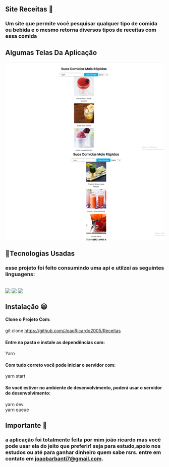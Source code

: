 ## Site Receitas 🥝

### Um site que permite você pesquisar qualquer tipo de comida ou bebida e o mesmo retorna diversos tipos de receitas com essa comida
## Algumas Telas Da Aplicação
<img align="center" src="git.png">
<img align="center" src="juice.png">


## 🚀Tecnologias Usadas

### esse projeto foi feito consumindo uma api e utilzei as seguintes linguagens:

<div style="display: inline_block"><br/>
<img align="center" src="https://img.shields.io/badge/React-20232A?style=for-the-badge&logo=react&logoColor=61DAFB">
<img align="center" src="https://img.shields.io/badge/CSS3-1572B6?style=for-the-badge&logo=css3&logoColor=white">
<img align="center" src="https://img.shields.io/badge/JavaScript-323330?style=for-the-badge&logo=javascript&logoColor=F7DF1E">

</div>

## Instalação 😀 

#### Clone o Projeto Com: </br>

git clone https://github.com/JoaoRicardo2005/Receitas
#### Entre na pasta e instale as dependências com: 
 Yarn
#### Com tudo correto você pode iniciar o servidor com:
yarn start
#### Se você estiver no ambiente de desenvolvimento, poderá usar o servidor de desenvolvimento:
yarn dev</br>
yarn queue
## Importante 💛

### a aplicação foi totalmente feita por mim joão ricardo mas você pode usar ela do jeito que preferir! seja para estudo,apoio nos estudos ou até para ganhar dinheiro quem sabe rsrs. entre em contato em joaobarbanti7@gmail.com.
</div>

